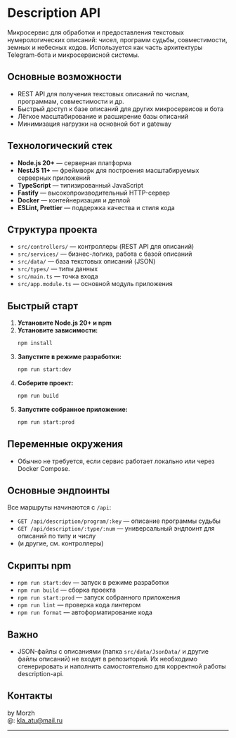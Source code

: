 # Description API

Микросервис для обработки и предоставления текстовых нумерологических описаний: чисел, программ судьбы, совместимости, земных и небесных кодов. Используется как часть архитектуры Telegram-бота и микросервисной системы.

## Основные возможности

- REST API для получения текстовых описаний по числам, программам, совместимости и др.
- Быстрый доступ к базе описаний для других микросервисов и бота
- Лёгкое масштабирование и расширение базы описаний
- Минимизация нагрузки на основной бот и gateway

## Технологический стек

- **Node.js 20+** — серверная платформа
- **NestJS 11+** — фреймворк для построения масштабируемых серверных приложений
- **TypeScript** — типизированный JavaScript
- **Fastify** — высокопроизводительный HTTP-сервер
- **Docker** — контейнеризация и деплой
- **ESLint, Prettier** — поддержка качества и стиля кода

## Структура проекта

- `src/controllers/` — контроллеры (REST API для описаний)
- `src/services/` — бизнес-логика, работа с базой описаний
- `src/data/` — база текстовых описаний (JSON)
- `src/types/` — типы данных
- `src/main.ts` — точка входа
- `src/app.module.ts` — основной модуль приложения

## Быстрый старт

1. **Установите Node.js 20+ и npm**
2. **Установите зависимости:**
   ```bash
   npm install
   ```
3. **Запустите в режиме разработки:**
   ```bash
   npm run start:dev
   ```
4. **Соберите проект:**
   ```bash
   npm run build
   ```
5. **Запустите собранное приложение:**
   ```bash
   npm run start:prod
   ```

## Переменные окружения

- Обычно не требуется, если сервис работает локально или через Docker Compose.

## Основные эндпоинты

Все маршруты начинаются с `/api`:

- `GET /api/description/program/:key` — описание программы судьбы
- `GET /api/description/:type/:num` — универсальный эндпоинт для описаний по типу и числу
- (и другие, см. контроллеры)

## Скрипты npm

- `npm run start:dev` — запуск в режиме разработки
- `npm run build` — сборка проекта
- `npm run start:prod` — запуск собранного приложения
- `npm run lint` — проверка кода линтером
- `npm run format` — автоформатирование кода

## Важно

- JSON-файлы с описаниями (папка `src/data/JsonData/` и другие файлы описаний) не входят в репозиторий. Их необходимо сгенерировать и наполнить самостоятельно для корректной работы description-api.

## Контакты

by Morzh  
@: kla_atu@mail.ru

---
